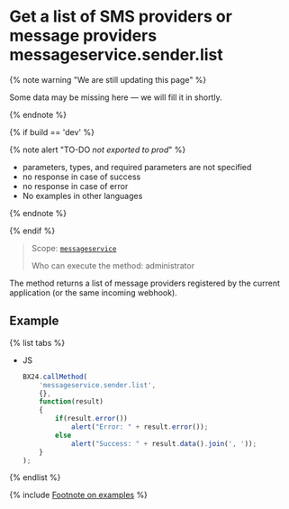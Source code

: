 # Get a list of SMS providers or message providers messageservice.sender.list

{% note warning "We are still updating this page" %}

Some data may be missing here — we will fill it in shortly.

{% endnote %}

{% if build == 'dev' %}

{% note alert "TO-DO _not exported to prod_" %}

- parameters, types, and required parameters are not specified
- no response in case of success
- no response in case of error
- No examples in other languages

{% endnote %}

{% endif %}

> Scope: [`messageservice`](../scopes/permissions.md)
>
> Who can execute the method: administrator

The method returns a list of message providers registered by the current application (or the same incoming webhook).

## Example

{% list tabs %}

- JS

    ```js
    BX24.callMethod(
        'messageservice.sender.list',
        {},
        function(result)
        {
            if(result.error())
                alert("Error: " + result.error());
            else
                alert("Success: " + result.data().join(', '));
        }
    );
    ```

{% endlist %}

{% include [Footnote on examples](../../_includes/examples.md) %}